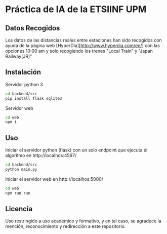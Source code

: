 # Práctica de IA de la ETSIINF UPM

## Datos Recogidos

Los datos de las distancias reales entre estaciones han sido recogidos con ayuda de la página web [HyperDia][http://www.hyperdia.com/en/] con las opciones 10:00 am y solo recogiendo los trenes "Local Train" y "Japan Railway(JR)"

## Instalación

Servidor python 3

```bash
cd backend/src
pip install flask sqlite3
```

Servidor web

```bash
cd web
npm i
```

## Uso

Iniciar el servidor python (flask) con un solo endpoint que ejecuta el algoritmo en http://localhos:4567/

```bash
cd backend/src
python main.py
```

Iniciar el servidor web en http://localhos:5000/

```bash
cd web
npm run run
```

## Licencia

Uso restringido a uso académico y formativo, y en tal caso, se agradece la mención, reconocimiento y redirección a este repositorio.
